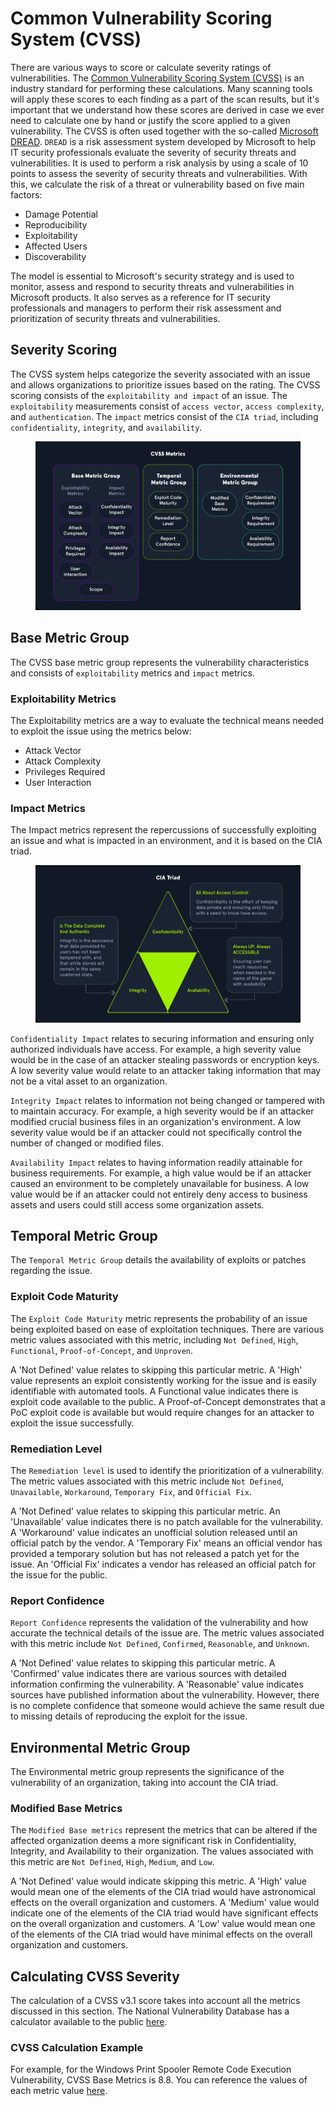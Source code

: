 # Common Vulnerability Scoring System (CVSS)

There are various ways to score or calculate severity ratings of vulnerabilities. The [Common Vulnerability Scoring System (CVSS)](https://www.first.org/cvss/) is an industry standard for performing these calculations. Many scanning tools will apply these scores to each finding as a part of the scan results, but it's important that we understand how these scores are derived in case we ever need to calculate one by hand or justify the score applied to a given vulnerability. The CVSS is often used together with the so-called [Microsoft DREAD](https://en.wikipedia.org/wiki/DREAD_\(risk_assessment_model\)). `DREAD` is a risk assessment system developed by Microsoft to help IT security professionals evaluate the severity of security threats and vulnerabilities. It is used to perform a risk analysis by using a scale of 10 points to assess the severity of security threats and vulnerabilities. With this, we calculate the risk of a threat or vulnerability based on five main factors:

* Damage Potential
* Reproducibility
* Exploitability
* Affected Users
* Discoverability

The model is essential to Microsoft's security strategy and is used to monitor, assess and respond to security threats and vulnerabilities in Microsoft products. It also serves as a reference for IT security professionals and managers to perform their risk assessment and prioritization of security threats and vulnerabilities.

## Severity Scoring

The CVSS system helps categorize the severity associated with an issue and allows organizations to prioritize issues based on the rating. The CVSS scoring consists of the `exploitability and impact` of an issue. The `exploitability` measurements consist of `access vector`, `access complexity`, and `authentication`. The `impact` metrics consist of the `CIA triad`, including `confidentiality`, `integrity`, and `availability`.

<figure><img src="../../../../.gitbook/assets/image (10) (1) (1) (1) (1) (1) (1) (1).png" alt=""><figcaption></figcaption></figure>

## Base Metric Group

The CVSS base metric group represents the vulnerability characteristics and consists of `exploitability` metrics and `impact` metrics.

### **Exploitability Metrics**

The Exploitability metrics are a way to evaluate the technical means needed to exploit the issue using the metrics below:

* Attack Vector
* Attack Complexity
* Privileges Required
* User Interaction

### Impact Metrics

The Impact metrics represent the repercussions of successfully exploiting an issue and what is impacted in an environment, and it is based on the CIA triad.

<figure><img src="../../../../.gitbook/assets/image (1) (1) (1) (1) (1) (1) (1) (1) (1) (1) (1) (1) (1) (1) (1) (1) (1) (1) (1) (1) (1) (1) (1) (1) (1) (1) (1) (1) (1) (1) (1) (1) (1) (1) (1) (1) (1) (1) (1) (1) (1) (1) (1) (1) (1) (1) (1) (1) (1) (1) (1) (1) (1) (1) (1) (1) (1) (1) (1) (1)  (35).png" alt=""><figcaption></figcaption></figure>

`Confidentiality Impact` relates to securing information and ensuring only authorized individuals have access. For example, a high severity value would be in the case of an attacker stealing passwords or encryption keys. A low severity value would relate to an attacker taking information that may not be a vital asset to an organization.

`Integrity Impact` relates to information not being changed or tampered with to maintain accuracy. For example, a high severity would be if an attacker modified crucial business files in an organization's environment. A low severity value would be if an attacker could not specifically control the number of changed or modified files.

`Availability Impact` relates to having information readily attainable for business requirements. For example, a high value would be if an attacker caused an environment to be completely unavailable for business. A low value would be if an attacker could not entirely deny access to business assets and users could still access some organization assets.

## Temporal Metric Group

The `Temporal Metric Group` details the availability of exploits or patches regarding the issue.

### **Exploit Code Maturity**

The `Exploit Code Maturity` metric represents the probability of an issue being exploited based on ease of exploitation techniques. There are various metric values associated with this metric, including `Not Defined`, `High`, `Functional`, `Proof-of-Concept`, and `Unproven`.

A 'Not Defined' value relates to skipping this particular metric. A 'High' value represents an exploit consistently working for the issue and is easily identifiable with automated tools. A Functional value indicates there is exploit code available to the public. A Proof-of-Concept demonstrates that a PoC exploit code is available but would require changes for an attacker to exploit the issue successfully.

### **Remediation Level**

The `Remediation level` is used to identify the prioritization of a vulnerability. The metric values associated with this metric include `Not Defined`, `Unavailable`, `Workaround`, `Temporary Fix`, and `Official Fix`.

A 'Not Defined' value relates to skipping this particular metric. An 'Unavailable' value indicates there is no patch available for the vulnerability. A 'Workaround' value indicates an unofficial solution released until an official patch by the vendor. A 'Temporary Fix' means an official vendor has provided a temporary solution but has not released a patch yet for the issue. An 'Official Fix' indicates a vendor has released an official patch for the issue for the public.

### **Report Confidence**

`Report Confidence` represents the validation of the vulnerability and how accurate the technical details of the issue are. The metric values associated with this metric include `Not Defined`, `Confirmed`, `Reasonable`, and `Unknown`.

A 'Not Defined' value relates to skipping this particular metric. A 'Confirmed' value indicates there are various sources with detailed information confirming the vulnerability. A 'Reasonable' value indicates sources have published information about the vulnerability. However, there is no complete confidence that someone would achieve the same result due to missing details of reproducing the exploit for the issue.

## Environmental Metric Group

The Environmental metric group represents the significance of the vulnerability of an organization, taking into account the CIA triad.

### **Modified Base Metrics**

The `Modified Base metrics` represent the metrics that can be altered if the affected organization deems a more significant risk in Confidentiality, Integrity, and Availability to their organization. The values associated with this metric are `Not Defined`, `High`, `Medium`, and `Low`.

A 'Not Defined' value would indicate skipping this metric. A 'High' value would mean one of the elements of the CIA triad would have astronomical effects on the overall organization and customers. A 'Medium' value would indicate one of the elements of the CIA triad would have significant effects on the overall organization and customers. A 'Low' value would mean one of the elements of the CIA triad would have minimal effects on the overall organization and customers.

## Calculating CVSS Severity

The calculation of a CVSS v3.1 score takes into account all the metrics discussed in this section. The National Vulnerability Database has a calculator available to the public [here](https://nvd.nist.gov/vuln-metrics/cvss/v3-calculator).

### **CVSS Calculation Example**

For example, for the Windows Print Spooler Remote Code Execution Vulnerability, CVSS Base Metrics is 8.8. You can reference the values of each metric value [here](https://msrc.microsoft.com/update-guide/vulnerability/CVE-2021-34527).
